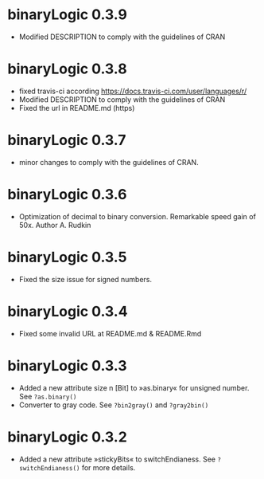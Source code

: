 # binaryLogic 0.3.9

* Modified DESCRIPTION to comply with the guidelines of CRAN

# binaryLogic 0.3.8

* fixed travis-ci according https://docs.travis-ci.com/user/languages/r/
* Modified DESCRIPTION to comply with the guidelines of CRAN
* Fixed the url in README.md (https)

# binaryLogic 0.3.7

* minor changes to comply with the guidelines of CRAN.

# binaryLogic 0.3.6

* Optimization of decimal to binary conversion. Remarkable speed gain of 50x. Author A. Rudkin

# binaryLogic 0.3.5

* Fixed the size issue for signed numbers.

# binaryLogic 0.3.4

* Fixed some invalid URL at README.md & README.Rmd

# binaryLogic 0.3.3

* Added a new attribute size n [Bit] to »as.binary« for unsigned number. See `?as.binary()`
* Converter to gray code. See `?bin2gray()` and `?gray2bin()`

# binaryLogic 0.3.2

* Added a new attribute »stickyBits« to switchEndianess. See `?switchEndianess()` for more details.
